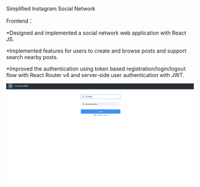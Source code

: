 Simplified Instagram Social Network 

Frontend：

*Designed and implemented a social network web application with React JS. 

*Implemented features for users to create and browse posts and support search nearby posts.

*Improved the authentication using token based registration/login/logout flow with React Router v4 and server-side user authentication with JWT. 

![image](https://github.com/Yumeng-zhang233/Around-front-end/blob/master/img-readme/Screen%20Shot%202021-08-23%20at%205.55.54%20PM.png)


